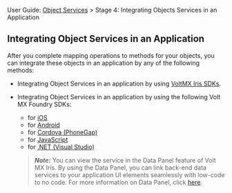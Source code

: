                               

User Guide: [Object Services](../Objectservices.md) > Stage 4: Integrating Objects Services in an Application

Integrating Object Services in an Application
---------------------------------------------

After you complete mapping operations to methods for your objects, you can integrate these objects in an application by any of the following methods:

*   Integrating Object Services in an application by using [VoltMX Iris SDKs](../../../../Foundry/voltmx_foundry_user_guide/Content/VoltMXStudio/Installing_VoltMXJS_SDK.md).
*   Integrating Object Services in an application by using the following Volt MX Foundry SDKs:
    
    *   for [iOS](../../../../Foundry/voltmx_foundry_user_guide/Content/iOS/Installing.md)
    *   for [Android](../../../../Foundry/voltmx_foundry_user_guide/Content/Android/Installing_Android_SDK.md)
    *   for [Cordova (PhoneGap)](../../../../Foundry/voltmx_foundry_user_guide/Content/PhoneGap/Installing_PhoneGap_SDK.md)
    *   for [JavaScript](../../../../Foundry/voltmx_foundry_user_guide/Content/JS/Installing_JS_SDK.md)
    *   for [.NET (Visual Studio)](../../../../Foundry/voltmx_foundry_user_guide/Content/Windows/Installing_Windows_SDK.md)
        
    
    > **_Note:_** You can view the service in the Data Panel feature of Volt MX Iris. By using the Data Panel, you can link back-end data services to your application UI elements seamlessly with low-code to no code. For more information on Data Panel, click [here](../../../../Iris/iris_user_guide/Content/DataPanel.md#top).
